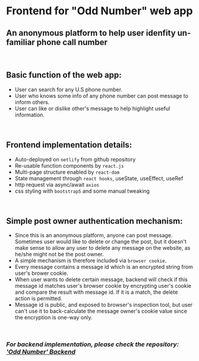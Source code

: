 # Frontend for "Odd Number" web app
## An anonymous platform to help user idenfity un-familiar phone call number
<br/>

## **Basic function of the web app:**
- User can search for any U.S phone number.
- User who knows some info of any phone number can post message to inform others.
- User can like or dislike other's message to help highlight useful information.
<br/>

## **Frontend implementation details:**
- Auto-deployed on `netlify` from github repository
- Re-usable function components by `react.js`
- Multi-page structure enabled by `react-dom`
- State management through `react hooks`, useState, useEffect, useRef
- http request via async/await `axios`
- css styling with `bootstrap5` and some manual tweaking
<br/>

## **Simple post owner authentication mechanism:**
- Since this is an anonymous platform, anyone can post message. Sometimes user would like to delete or change the post, but it doesn't make sense to allow any user to delete any message on the website, as he/she might not be the post owner.
- A simple mechanism is therefore included via `browser cookie`.
- Every message contains a message id which is an encrypted string from user's brower cookie.
- When user wants to delete certain message, backend will check if this message id matches user's browser cookie by encrypting user's cookie and compare the result with message id. If it is a match, the delete action is permitted.
- Message id is public, and exposed to browser's inspection tool, but user can't use it to back-calculate the message owner's cookie value since the encryption is one-way only.
<br/>

### _For backend implementation, please check the repository: ['Odd Number' Backend](https://github.com/RupertDeng/odd-number.backend)_

